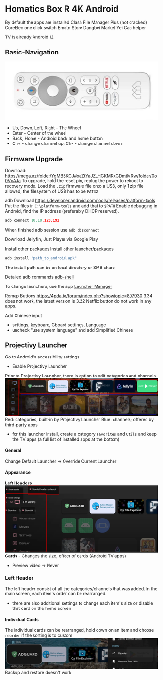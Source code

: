 # Homatics Box R 4K Android
By default the apps are installed
Clash
File Manager Plus (not cracked)
CoreElec one click switch
Emotn Store
Dangbei Market
Yei Cao helper

TV is already Android 12

## Basic-Navigation
![](assets/Screenshot_16.jpg)
- Up, Down, Left, Right  - The Wheel
- Enter - Center of the wheel
- Back, Home - Android back and home button
- Ch+ - change channel up; Ch- - change channel down

## Firmware Upgrade
Download: https://mega.nz/folder/YgMBSKCJ#xaZtYaJZ_HGKMRkGDmtMRw/folder/0o0VxAJa
To upgrade, hold the reset pin, replug the power to reboot to recovery mode.
Load the `.zip` firmware file onto a USB, only 1 zip file allowed, the filesystem of USB has to be `FAT32`

adb
Download
https://developer.android.com/tools/releases/platform-tools
Put the files in `C:\platform-tools` and add that to `$PATH`
Enable debugging in Android, find the IP address (preferably DHCP reserved).
```c
adb connect 10.10.120.192
```
When finished adb session use `adb disconnect`

Download Jellyfin, Just Player via Google Play

Install other packages
Install other launcher/packages
```c
adb install "path_to_android.apk"
```
The install path can be on local directory or SMB share

Detailed adb commands
[adb-shell](adb-shell.md)



To change launchers, use the app [Launcher Manager](https://xdaforums.com/t/app-firetv-noroot-launcher-manager-change-launcher-without-root.4176349/)

Remap Buttons
https://4pda.to/forum/index.php?showtopic=807930
3.34 does not work, the latest version is 3.22
Netflix button do not work in any apps.

Add Chinese input
- settings, keyboard, Gboard settings, Language
- uncheck "use system language" and add Simplified Chinese
## Projectivy Launcher
Go to Android's accessibility settings
- Enable Projectivy Launcher

Prior to Projectivy Launcher, there is option to edit categories and channels
![](assets/Pasted%20image%2020241105163544.png)
Red: categories, built-in by ProjectIvy Launcher
Blue: channels; offered by third-party apps
- for this launcher install, create a category `Favorites` and `Utils` and keep the TV apps (a full list of installed apps at the bottom)
#### General
Change Default Launcher -> Override Current Launcher
#### Appearance
**Left Headers**
![](assets/Pasted%20image%2020241105151129.png)
**Cards** - Changes the size, effect of cards (Android TV apps)
- Preview video -> Never
### Left Header
The left header consist of all the categories/channels that was added. In the main screen, each item's order can be rearranged.
- there are also additional settings to change each item's size or disable that card on the home screen

#### Individual Cards
The individual cards can be rearranged, hold down on an item and choose `reorder` if the sorting is to custom
![](assets/Pasted%20image%2020241105163925.png)
Backup and restore doesn't work